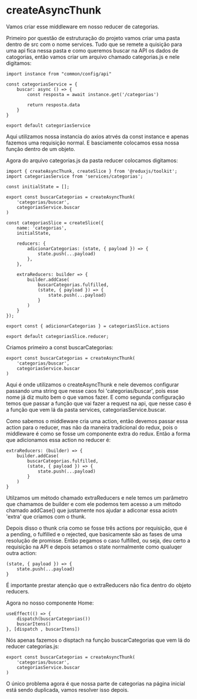 # createAsyncThunk

Vamos criar esse middleware em nosso reducer de categorias.

Primeiro por questão de estruturação do projeto vamos criar uma pasta dentro de src com o nome services. Tudo que se remete a quisição para uma api fica nessa pasta e como queremos buscar na API os dados de catogorias, então vamos criar um arquivo chamado categorias.js e nele digitamos:

    import instance from "common/config/api"

    const categoriasService = {
        buscar: async () => {
            const resposta = await instance.get('/categorias')

            return resposta.data
        }
    }

    export default categoriasService

Aqui utilizamos nossa instancia do axios atrvés da const instance e apenas fazemos uma requisição normal. E basciamente colocamos essa nossa função dentro de um objeto.

Agora do arquivo categorias.js da pasta reducer colocamos digitamos:

    import { createAsyncThunk, createSlice } from '@reduxjs/toolkit';
    import categoriasService from 'services/categorias';

    const initialState = [];

    export const buscarCategorias = createAsyncThunk(
        'categorias/buscar',
        categoriasService.buscar
    )

    const categoriasSlice = createSlice({
        name: 'categorias',
        initialState,

        reducers: {
            adicionarCategorias: (state, { payload }) => {
                state.push(...payload)
            },
        },

        extraReducers: builder => {
            builder.addCase(
                buscarCategorias.fulfilled,
                (state, { payload }) => {
                    state.push(...payload)
                }
            )
        }
    });

    export const { adicionarCategorias } = categoriasSlice.actions

    export default categoriasSlice.reducer;

Criamos primeiro a const buscarCategorias:

    export const buscarCategorias = createAsyncThunk(
        'categorias/buscar',
        categoriasService.buscar
    )

Aqui é onde utilizamos o createAsyncThunk e nele devemos configurar passando uma string que nesse caos foi 'categorias/buscar', pois esse nome já diz muito bem o que vamos fazer. E como segunda configuração temos que passar a função que vai fazer a request na api, que nesse caso é a função que vem lá da pasta services, categoriasService.buscar.

Como sabemos o middleware cria uma action, então devemos passar essa action para o reducer, mas não da maneira tradicional do redux, pois o middleware é como se fosse um componente extra do redux. Então a forma que adicionamos essa action no reducer é:

    extraReducers: (builder) => {
        builder.addCase(
            buscarCategorias.fulfilled,
            (state, { payload }) => {
                state.push(...payload)
            }
        )
    }

Utilzamos um método chamado extraReducers e nele temos um parâmetro que chamamos de builder e com ele podemos tem acesso a um método chamado addCase() que justamente nos ajudar a adiconar essa aciotn 'extra' que criamos com o thunk.

Depois disso o thunk cria como se fosse três actions por requisição, que é a pending, o fulfilled e o rejected, que basicamente são as fases de uma resolução de promisse. Então pegamos o caso fulfilled, ou seja, deu certo a requisição na API e depois setamos o state normalmente como qualuqer outra action:

    (state, { payload }) => {
        state.push(...payload)
    }

É importante prestar atenção que o extraReducers não fica dentro do objeto reducers.

Agora no nosso componente Home:

    useEffect(() => {
        dispatch(buscarCategorias())
        buscarItens()
    }, [dispatch , buscarItens])

Nós apenas fazemos o disptach na função buscarCategorias que vem lá do reducer categorias.js:

    export const buscarCategorias = createAsyncThunk(
        'categorias/buscar',
        categoriasService.buscar
    )

O único problema agora é que nossa parte de categorias na página inicial está sendo duplicada, vamos resolver isso depois.

